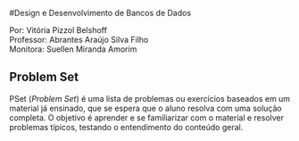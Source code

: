 #Design e Desenvolvimento de Bancos de Dados

Por: Vitória Pizzol Belshoff </br>
Professor: Abrantes Araújo Silva Filho </br>
Monitora: Suellen Miranda Amorim 


## Problem Set
PSet (*Problem Set*) é uma lista de problemas ou exercícios baseados em um material já ensinado, que se espera que o aluno resolva com uma solução completa. O objetivo é aprender e se familiarizar com o material e resolver problemas típicos, testando o entendimento do conteúdo geral.
